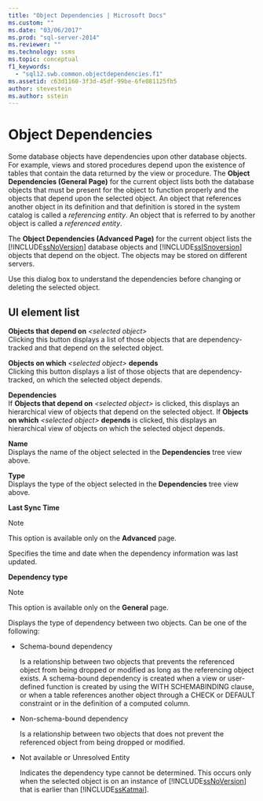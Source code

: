 ```yaml
---
title: "Object Dependencies | Microsoft Docs"
ms.custom: ""
ms.date: "03/06/2017"
ms.prod: "sql-server-2014"
ms.reviewer: ""
ms.technology: ssms
ms.topic: conceptual
f1_keywords: 
  - "sql12.swb.common.objectdependencies.f1"
ms.assetid: c63d1160-3f3d-45df-99be-6fe081125fb5
author: stevestein
ms.author: sstein
---
```

# Object Dependencies
  Some database objects have dependencies upon other database objects. For example, views and stored procedures depend upon the existence of tables that contain the data returned by the view or procedure. The **Object Dependencies (General Page)** for the current object lists both the database objects that must be present for the object to function properly and the objects that depend upon the selected object. An object that references another object in its definition and that definition is stored in the system catalog is called a *referencing entity*. An object that is referred to by another object is called a *referenced entity*.  
  
 The **Object Dependencies (Advanced Page)** for the current object lists the [!INCLUDE[ssNoVersion](../../includes/ssnoversion-md.md)] database objects and [!INCLUDE[ssISnoversion](../../includes/ssisnoversion-md.md)] objects that depend on the object. The objects may be stored on different servers.  
  
 Use this dialog box to understand the dependencies before changing or deleting the selected object.  
  
## UI element list  
 **Objects that depend on**  _\<selected object>_  
 Clicking this button displays a list of those objects that are dependency-tracked and that depend on the selected object.  
  
 **Objects on which**  _\<selected object>_  **depends**  
 Clicking this button displays a list of those objects that are dependency-tracked, on which the selected object depends.  
  
 **Dependencies**  
 If **Objects that depend on** _\<selected object>_ is clicked, this displays an hierarchical view of objects that depend on the selected object. If **Objects on which** _\<selected object>_ **depends** is clicked, this displays an hierarchical view of objects on which the selected object depends.  
  
 **Name**  
 Displays the name of the object selected in the **Dependencies** tree view above.  
  
 **Type**  
 Displays the type of the object selected in the **Dependencies** tree view above.  
  
 **Last Sync Time**  
 > [!NOTE]  
>  This option is available only on the **Advanced** page.  
  
 Specifies the time and date when the dependency information was last updated.  
  
 **Dependency type**  
 > [!NOTE]  
>  This option is available only on the **General** page.  
  
 Displays the type of dependency between two objects. Can be one of the following:  
  
-   Schema-bound dependency  
  
     Is a relationship between two objects that prevents the referenced object from being dropped or modified as long as the referencing object exists. A schema-bound dependency is created when a view or user-defined function is created by using the WITH SCHEMABINDING clause, or when a table references another object through a CHECK or DEFAULT constraint or in the definition of a computed column.  
  
-   Non-schema-bound dependency  
  
     Is a relationship between two objects that does not prevent the referenced object from being dropped or modified.  
  
-   Not available or Unresolved Entity  
  
     Indicates the dependency type cannot be determined. This occurs only when the selected object is on an instance of [!INCLUDE[ssNoVersion](../../includes/ssnoversion-md.md)] that is earlier than [!INCLUDE[ssKatmai](../../includes/sskatmai-md.md)].  
  
  
